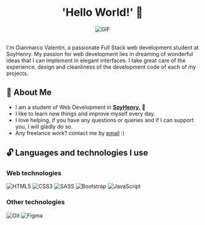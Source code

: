 <div align="center">  
  
# 'Hello World!'	:tada:  
  
<img alt="GIF" src="https://c.tenor.com/ZtOwgotPnLAAAAAd/lo-fi-is-strange-true-colors-lo-fi-is-strange.gif" max-width="100%" />

</div>  

</br>

I'm Gianmarco Valentin, a passionate Full Stack web development student at SoyHenry. My passion for web development lies in dreaming of wonderful ideas that I can implement in elegant interfaces. I take great care of the experience, design and cleanliness of the development code of each of my projects.  
  
## 🤵 About Me 

- I am a student of Web Development in [**SoyHenry.**](https://www.soyhenry.com/) 💛
- I like to learn new things and improve myself every day.
- I love helping, if you have any questions or queries and if I can support you, I will gladly do so.
- Any freelance work? contact me by [email](mailto:gianmarcovalentinc@gmail.com) :)

## 🔓 Languages and technologies I use

### Web technologies

  ![HTML5](https://img.shields.io/badge/html5-%23E34F26.svg?style=for-the-badge&logo=html5&logoColor=white)
  ![CSS3](https://img.shields.io/badge/css3-%231572B6.svg?style=for-the-badge&logo=css3&logoColor=white)
  ![SASS](https://img.shields.io/badge/SASS-hotpink.svg?style=for-the-badge&logo=SASS&logoColor=white)
  ![Bootstrap](https://img.shields.io/badge/bootstrap-%23563D7C.svg?style=for-the-badge&logo=bootstrap&logoColor=white)
  ![JavaScript](https://img.shields.io/badge/javascript-%23323330.svg?style=for-the-badge&logo=javascript&logoColor=%23F7DF1E)
  
### Other technologies

  ![Git](https://img.shields.io/badge/git-%23F05033.svg?style=for-the-badge&logo=git&logoColor=white)
  ![Figma](https://img.shields.io/badge/figma-%23323350.svg?style=for-the-badge&logo=figma&logoColor=white)
  
